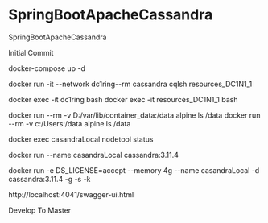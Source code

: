 # SpringBootApacheCassandra
SpringBootApacheCassandra

Initial Commit

docker-compose up -d

docker run -it --network dc1ring--rm cassandra cqlsh resources_DC1N1_1

docker exec -it dc1ring bash
docker exec -it resources_DC1N1_1 bash

docker run --rm -v D:/var/lib/container_data:/data alpine ls /data
docker run --rm -v c:/Users:/data alpine ls /data

docker exec casandraLocal nodetool status

docker run --name casandraLocal cassandra:3.11.4

docker run -e DS_LICENSE=accept --memory 4g --name casandraLocal -d cassandra:3.11.4 -g -s -k

http://localhost:4041/swagger-ui.html

Develop To Master